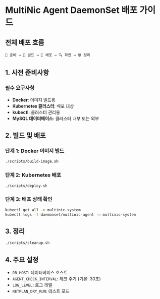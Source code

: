 # MultiNic Agent DaemonSet 배포 가이드

## 전체 배포 흐름

```
🔧 준비 → 🔨 빌드 → 🚀 배포 → 🔍 확인 → 🗑️ 정리
```

## 1. 사전 준비사항

### 필수 요구사항
- **Docker**: 이미지 빌드용
- **Kubernetes 클러스터**: 배포 대상
- **kubectl**: 클러스터 관리용
- **MySQL 데이터베이스**: 클러스터 내부 또는 외부

## 2. 빌드 및 배포

### 단계 1: Docker 이미지 빌드
```bash
./scripts/build-image.sh
```

### 단계 2: Kubernetes 배포
```bash
./scripts/deploy.sh
```

### 단계 3: 배포 상태 확인
```bash
kubectl get all -n multinic-system
kubectl logs -f daemonset/multinic-agent -n multinic-system
```

## 3. 정리
```bash
./scripts/cleanup.sh
```

## 4. 주요 설정
- `DB_HOST`: 데이터베이스 호스트 
- `AGENT_CHECK_INTERVAL`: 체크 주기 (기본: 30초)
- `LOG_LEVEL`: 로그 레벨
- `NETPLAN_DRY_RUN`: 테스트 모드 